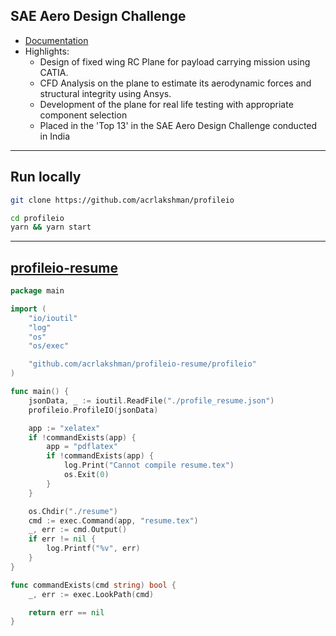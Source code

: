 ## SAE Aero Design Challenge

* [Documentation](https://acrlakshman.github.com/profileio)
* Highlights:
  * Design of fixed wing RC Plane for payload carrying mission using CATIA.
  * CFD Analysis on the plane to estimate its aerodynamic forces and structural integrity using Ansys. 
  * Development of the plane for real life testing with appropriate component selection
  * Placed in the 'Top 13' in the SAE Aero Design Challenge conducted in India

---

## Run locally

```sh
git clone https://github.com/acrlakshman/profileio

cd profileio
yarn && yarn start
```

---

## [profileio-resume](https://github.com/acrlakshman/profileio-resume)

```go
package main

import (
	"io/ioutil"
	"log"
	"os"
	"os/exec"

	"github.com/acrlakshman/profileio-resume/profileio"
)

func main() {
	jsonData, _ := ioutil.ReadFile("./profile_resume.json")
	profileio.ProfileIO(jsonData)

	app := "xelatex"
	if !commandExists(app) {
		app = "pdflatex"
		if !commandExists(app) {
			log.Print("Cannot compile resume.tex")
			os.Exit(0)
		}
	}

	os.Chdir("./resume")
	cmd := exec.Command(app, "resume.tex")
	_, err := cmd.Output()
	if err != nil {
		log.Printf("%v", err)
	}
}

func commandExists(cmd string) bool {
	_, err := exec.LookPath(cmd)

	return err == nil
}
```
